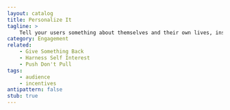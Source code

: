 ```yaml
---
layout: catalog
title: Personalize It
tagline: >
    Tell your users something about themselves and their own lives, instead presenting abstract, generic facts.
category: Engagement
related:
    - Give Something Back
    - Harness Self Interest
    - Push Don't Pull
tags:
    - audience
    - incentives
antipattern: false 
stub: true
---
```

